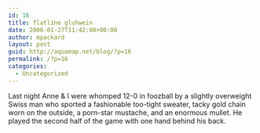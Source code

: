 ```yaml
---
id: 16
title: flatline gluhwein
date: 2006-01-27T11:42:00+00:00
author: mpackard
layout: post
guid: http://aquamap.net/blog/?p=16
permalink: /?p=16
categories:
  - Uncategorized
---
```

Last night Anne & I were whomped 12-0 in foozball by a slightly overweight Swiss man who sported a fashionable too-tight sweater, tacky gold chain worn on the outside, a porn-star mustache, and an enormous mullet. He played the second half of the game with one hand behind his back.